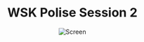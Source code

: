 <h1 align="center">WSK Polise Session 2</h1>

<p align="center">
  <img src="https://sun9-79.userapi.com/impg/frDz5yaGDckgo4yUhUb7ZM4WbhrOfaRKtQpLLA/XKnVcpxIcfs.jpg?size=376x639&quality=96&sign=1aa335f697365642d34940ce72ced853&type=album" alt="Screen"/>
</p>
